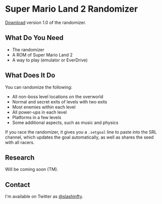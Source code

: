 # Super Mario Land 2 Randomizer

[Download](../raw/master/dist/sml2randomizer.jar) version 1.0 of the randomizer.

## What Do You Need

* The randomizer
* A ROM of Super Mario Land 2
* A way to play (emulator or EverDrive)

## What Does It Do

You can randomize the following:

* All non-boss level locations on the overworld
* Normal and secret exits of levels with two exits
* Most enemies within each level
* All power-ups in each level
* Platforms in a few levels
* Some additional aspects, such as music and physics

If you race the randomizer, it gives you a `.setgoal` line to paste into the SRL channel, which updates the goal automatically, as well as shares the seed with all racers.

## Research

Will be coming soon (TM).

## Contact

I'm available on Twitter as [@slashinfty](https://twitter.com/slashinfty).
